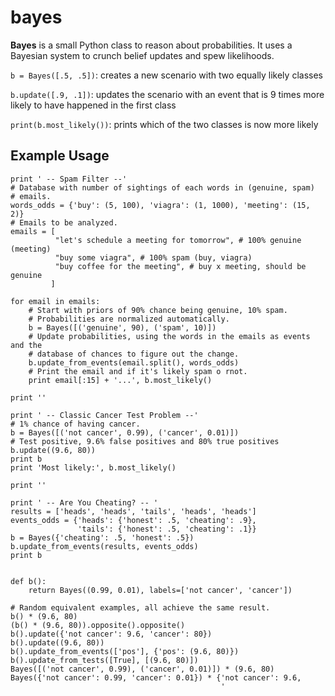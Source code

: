 bayes
=====

**Bayes** is a small Python class to reason about probabilities.
It uses a Bayesian system to crunch belief updates and spew likelihoods.

`b = Bayes([.5, .5])`: creates a new scenario with two equally likely classes

`b.update([.9, .1])`: updates the scenario with an event that is 9 times more
likely to have happened in the first class

`print(b.most_likely())`: prints which of the two classes is now more likely
  

Example Usage
-------------

    print ' -- Spam Filter --'
    # Database with number of sightings of each words in (genuine, spam)
    # emails.
    words_odds = {'buy': (5, 100), 'viagra': (1, 1000), 'meeting': (15, 2)}
    # Emails to be analyzed.
    emails = [
              "let's schedule a meeting for tomorrow", # 100% genuine (meeting)
              "buy some viagra", # 100% spam (buy, viagra)
              "buy coffee for the meeting", # buy x meeting, should be genuine
             ]

    for email in emails:
        # Start with priors of 90% chance being genuine, 10% spam.
        # Probabilities are normalized automatically.
        b = Bayes([('genuine', 90), ('spam', 10)])
        # Update probabilities, using the words in the emails as events and the
        # database of chances to figure out the change.
        b.update_from_events(email.split(), words_odds)
        # Print the email and if it's likely spam o rnot.
        print email[:15] + '...', b.most_likely()
        
    print ''

    print ' -- Classic Cancer Test Problem --'
    # 1% chance of having cancer.
    b = Bayes([('not cancer', 0.99), ('cancer', 0.01)])
    # Test positive, 9.6% false positives and 80% true positives
    b.update((9.6, 80))
    print b
    print 'Most likely:', b.most_likely()
    
    print ''

    print ' -- Are You Cheating? -- '
    results = ['heads', 'heads', 'tails', 'heads', 'heads']
    events_odds = {'heads': {'honest': .5, 'cheating': .9},
                   'tails': {'honest': .5, 'cheating': .1}}
    b = Bayes({'cheating': .5, 'honest': .5})
    b.update_from_events(results, events_odds)
    print b


    def b():
        return Bayes((0.99, 0.01), labels=['not cancer', 'cancer'])

    # Random equivalent examples, all achieve the same result.
    b() * (9.6, 80)
    (b() * (9.6, 80)).opposite().opposite()
    b().update({'not cancer': 9.6, 'cancer': 80})
    b().update((9.6, 80))
    b().update_from_events(['pos'], {'pos': (9.6, 80)})
    b().update_from_tests([True], [(9.6, 80)])
    Bayes([('not cancer', 0.99), ('cancer', 0.01)]) * (9.6, 80)
    Bayes({'not cancer': 0.99, 'cancer': 0.01}) * {'not cancer': 9.6,
                                                   '
